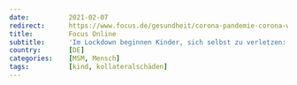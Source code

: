 ```yaml
---
date:          2021-02-07
redirect:      https://www.focus.de/gesundheit/corona-pandemie-corona-wie-der-lockdown-kinder-krank-macht_id_12949392.html
title:         Focus Online
subtitle:      'Im Lockdown beginnen Kinder, sich selbst zu verletzen: Es läuft etwas gewaltig schief'
country:       [DE]
categories:    [MSM, Mensch]
tags:          [kind, kollateralschäden]
---
```

